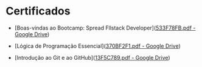 # Certificados

- [Boas-vindas ao Bootcamp: Spread Fllstack Developer]([533F78FB.pdf - Google Drive](https://drive.google.com/file/d/1M6CViXfQK8XiUSfp4AL8gEL9ZL2xUZNr/view))

- [Lógica de Programação Essencial]([370BF2F1.pdf - Google Drive](https://drive.google.com/file/d/1f-0_C79-E6E8U-LoHs-Q4js4lk8GbFMp/view))

- [Introdução ao Git e ao GitHub]([13F5C789.pdf - Google Drive](https://drive.google.com/file/d/11kbAaw8Rp0vWvkBUXLjwQD9pFPR7dZzw/view))

  
